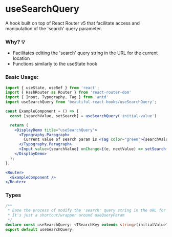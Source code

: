# useSearchQuery

A hook built on top of React Router v5 that facilitate access and manipulation of the 'search' query parameter.

### Why? 💡

- Facilitates editing the 'search' query string in the URL for the current location
- Functions similarly to the useState hook

### Basic Usage:

```jsx harmony
import { useState, useRef } from 'react';
import { HashRouter as Router } from 'react-router-dom'
import { Input, Typography, Tag } from 'antd'
import useSearchQuery from 'beautiful-react-hooks/useSearchQuery';

const ExampleComponent = () => {
  const [searchValue, setSearch] = useSearchQuery('initial-value')

  return (
    <DisplayDemo title="useSearchQuery">
      <Typography.Paragraph>
        Current value of search param is <Tag color="green">{searchValue}</Tag>
      </Typography.Paragraph>
      <Input value={searchValue} onChange={(e, nextValue) => setSearch(nextValue)} />
    </DisplayDemo>
  );
};

<Router>
  <ExampleComponent />
</Router>
```

<!-- Types -->
### Types
    
```typescript static
/**
 * Ease the process of modify the 'search' query string in the URL for the current location.
 * It's just a shortcut/wrapper around useQueryParam
 */
declare const useSearchQuery: <TSearchKey extends string>(initialValue?: TSearchKey | undefined, replaceState?: boolean) => [TSearchKey, (nextValue?: TSearchKey | undefined) => void];
export default useSearchQuery;

```
<!-- Types:end -->